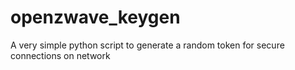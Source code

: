 # openzwave_keygen
A very simple python script to generate a random token for secure connections on network
